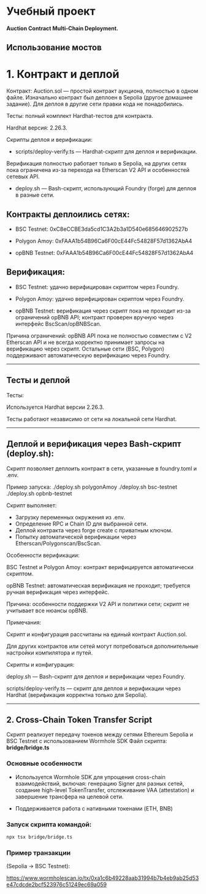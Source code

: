 # Учебный проект

**Auction Contract Multi-Chain Deployment.**

**Использование мостов**
---
# 1. Контракт и деплой

Контракт: Auction.sol — простой контракт аукциона, полностью в одном файле.
Изначально контракт был деплоен в Sepolia (другое домашнее задание). Для деплоя в другие сети правки кода не понадобились.

Тесты: полный комплект Hardhat-тестов для контракта.

Hardhat версия: 2.26.3.

Скрипты деплоя и верификации:

- scripts/deploy-verify.ts — Hardhat-скрипт для деплоя и верификации.

Верификация полностью работает только в Sepolia, на других сетях пока ограничена из-за перехода на Etherscan V2 API и особенностей сетевых API.

- deploy.sh — Bash-скрипт, использующий Foundry (forge) для деплоя в разные сети.

## Контракты деплоились сетях:

- BSC Testnet: 0xC8eCCBE3da5cd1C3A2b3a1D540e685646902527b

- Polygon Amoy: 0xFAAA1b54B96Ca6F00cE44Fc54828F57d1362AbA4

- opBNB Testnet: 0xFAAA1b54B96Ca6F00cE44Fc54828F57d1362AbA4

## Верификация:

- BSC Testnet: удачно верифицирован скриптом через Foundry.

- Polygon Amoy: удачно верифицирован скриптом через Foundry.

- opBNB Testnet: верификация через скрипт пока не проходит из-за ограничений opBNB API; контракт проверен вручную через интерфейс BscScan/opBNBScan.

Причина ограничений:
opBNB API пока не полностью совместим с V2 Etherscan API и не всегда корректно 
принимает запросы на верификацию через скрипт.
Остальные сети (BSC, Polygon) поддерживают автоматическую верификацию через Foundry.

---

## Тесты и деплой

Тесты:

Используется Hardhat версии 2.26.3.

Тесты работают независимо от сети на локальной сети Hardhat.

---

## Деплой и верификация через Bash-скрипт (deploy.sh):

Скрипт позволяет деплоить контракт в сети, указанные в foundry.toml и .env.

Пример запуска:
./deploy.sh polygonAmoy
./deploy.sh bsc-testnet
./deploy.sh opbnb-testnet

Скрипт выполняет:

- Загрузку переменных окружения из .env.
- Определение RPC и Chain ID для выбранной сети.
- Деплой контракта через forge create с приватным ключом.
- Попытку автоматической верификации через Etherscan/Polygonscan/BscScan.

Особенности верификации:

BSC Testnet и Polygon Amoy: контракт верифицируется автоматически скриптом.

opBNB Testnet: автоматическая верификация не проходит; требуется ручная верификация через интерфейс.

Причина: особенности поддержки V2 API и политики сети; скрипт не учитывает все нюансы opBNB.

Примечания:

Скрипт и конфигурация рассчитаны на единый контракт Auction.sol.

Для других контрактов или сетей могут потребоваться дополнительные настройки компилятора и путей.

Скрипты и конфигурация:

deploy.sh — Bash-скрипт для деплоя и верификации через Foundry.

scripts/deploy-verify.ts — скрипт для деплоя и верификации через Hardhat (верификация корректна только для Sepolia).

---

## 2. Cross-Chain Token Transfer Script

Cкрипт реализует передачу токенов между сетями Ethereum Sepolia и BSC Testnet с использованием Wormhole SDK
Файл скрипта: **bridge/bridge.ts**

### Основные особенности

- Используется Wormhole SDK для упрощения cross-chain взаимодействий, включая:
    генерацию Signer для разных сетей,
    создание high-level TokenTransfer,
    отслеживание VAA (attestation) и завершение трансфера на целевой сети.

- Поддерживается работа с нативными токенами (ETH, BNB)

### Запуск скрипта командой:

```bash
npx tsx bridge/bridge.ts
```

### Пример транзакции
(Sepolia → BSC Testnet):

https://www.wormholescan.io/tx/0xa1c6b49228aab31994b7b4eb9ab25d53e47cdcde2bcf523976c51249ec69a059
